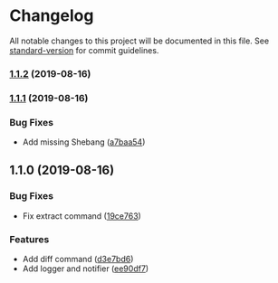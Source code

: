 # Changelog

All notable changes to this project will be documented in this file. See [standard-version](https://github.com/conventional-changelog/standard-version) for commit guidelines.

### [1.1.2](https://github.com/y-lakhdar/sfdc-org-compare/compare/v1.1.1...v1.1.2) (2019-08-16)

### [1.1.1](https://github.com/y-lakhdar/sfdc-org-compare/compare/v1.1.0...v1.1.1) (2019-08-16)


### Bug Fixes

* Add missing Shebang ([a7baa54](https://github.com/y-lakhdar/sfdc-org-compare/commit/a7baa54))

## 1.1.0 (2019-08-16)


### Bug Fixes

* Fix extract command ([19ce763](https://github.com/y-lakhdar/sfdc-org-compare/commit/19ce763))


### Features

* Add diff command ([d3e7bd6](https://github.com/y-lakhdar/sfdc-org-compare/commit/d3e7bd6))
* Add logger and notifier ([ee90df7](https://github.com/y-lakhdar/sfdc-org-compare/commit/ee90df7))
